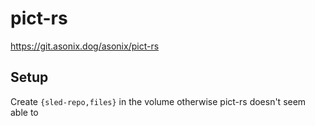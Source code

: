 # pict-rs

https://git.asonix.dog/asonix/pict-rs

## Setup

Create `{sled-repo,files}` in the volume otherwise pict-rs doesn't seem able to
